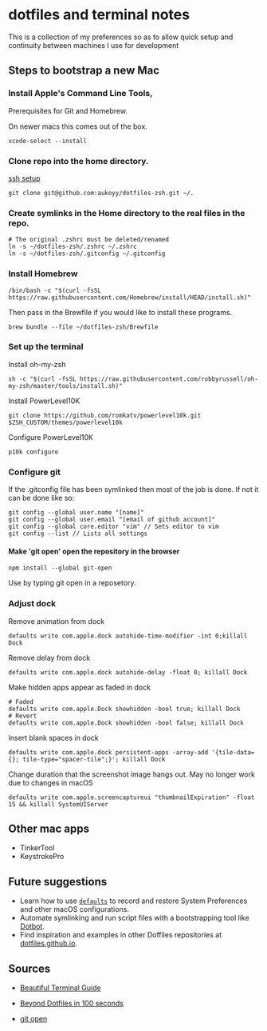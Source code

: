 # dotfiles and terminal notes

This is a collection of my preferences so as to allow quick setup and continuity between machines I use for development

## Steps to bootstrap a new Mac

### Install Apple's Command Line Tools, 
Prerequisites for Git and Homebrew. 

On newer macs this comes out of the box.

```shell
xcode-select --install
```

### Clone repo into the home directory.
[ssh setup](https://github.com/settings/keys)
```shell
git clone git@github.com:aukoyy/dotfiles-zsh.git ~/.
```

### Create symlinks in the Home directory to the real files in the repo.

```shell
# The original .zshrc must be deleted/renamed
ln -s ~/dotfiles-zsh/.zshrc ~/.zshrc
ln -s ~/dotfiles-zsh/.gitconfig ~/.gitconfig
```

### Install Homebrew
```shell
/bin/bash -c "$(curl -fsSL https://raw.githubusercontent.com/Homebrew/install/HEAD/install.sh)"
```
Then pass in the Brewfile if you would like to install these programs.

```shell
brew bundle --file ~/dotfiles-zsh/Brewfile
```

### Set up the terminal

Install oh-my-zsh
```shell
sh -c "$(curl -fsSL https://raw.githubusercontent.com/robbyrussell/oh-my-zsh/master/tools/install.sh)"
```
Install PowerLevel10K
```shell
git clone https://github.com/romkatv/powerlevel10k.git $ZSH_CUSTOM/themes/powerlevel10k
```
Configure PowerLevel10K
```shell
p10k configure
```

### Configure git
If the .gitconfig file has been symlinked then most of the job is done. If not it can be done like so:
```shell
git config --global user.name "[name]"
git config --global user.email "[email of github account]"
git config --global core.editor "vim" // Sets editor to vim
git config --list // Lists all settings
```

#### Make 'git open' open the repository in the browser
```shell
npm install --global git-open
```
Use by typing git open in a reposetory.

### Adjust dock
Remove animation from dock
```shell
defaults write com.apple.dock autohide-time-modifier -int 0;killall Dock
```
Remove delay from dock
```shell
defaults write com.apple.dock autohide-delay -float 0; killall Dock
```

Make hidden apps appear as faded in dock
```shell
# Faded
defaults write com.apple.Dock showhidden -bool true; killall Dock
# Revert
defaults write com.apple.Dock showhidden -bool false; killall Dock
```
Insert blank spaces in dock
```shell
defaults write com.apple.dock persistent-apps -array-add '{tile-data={}; tile-type="spacer-tile";}'; killall Dock
```
Change duration that the screenshot image hangs out. May no longer work due to changes in macOS
```shell
defaults write com.apple.screencaptureui "thumbnailExpiration" -float 15 && killall SystemUIServer
```

## Other mac apps
- TinkerTool
- KeystrokePro

## Future suggestions
- Learn how to use [`defaults`](https://macos-defaults.com/#%F0%9F%99%8B-what-s-a-defaults-command) to record and restore System Preferences and other macOS configurations.
- Automate symlinking and run script files with a bootstrapping tool like [Dotbot](https://github.com/anishathalye/dotbot).
- Find inspiration and examples in other Doffiles repositories at [dotfiles.github.io](https://dotfiles.github.io/).

## Sources
- [Beautiful Terminal Guide](https://medium.com/@shivam1/make-your-terminal-beautiful-and-fast-with-zsh-shell-and-powerlevel10k-6484461c6efb)

- [Beyond Dotfiles in 100 seconds](https://github.com/eieioxyz/Beyond-Dotfiles-in-100-Seconds/blob/master/README.md)

- [git open](https://www.npmjs.com/package/git-open?activeTab=readme)